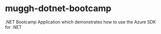 # muggh-dotnet-bootcamp
.NET Bootcamp Application which demonstrates how to use the Azure SDK for .NET
